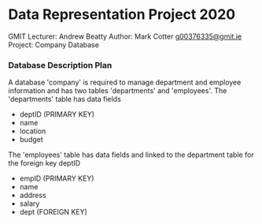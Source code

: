 # Data Representation Project 2020
GMIT Lecturer: Andrew Beatty
Author: Mark Cotter g00376335@gmit.ie
Project: Company Database

### Database Description Plan
A database 'company' is required to manage department and employee information and has two tables 'departments' and 'employees'.
The 'departments' table has data fields
* deptID (PRIMARY KEY)
* name
* location
* budget

The 'employees' table has data fields and linked to the department table for the foreign key deptID
* empID (PRIMARY KEY)
* name
* address
* salary
* dept (FOREIGN KEY)